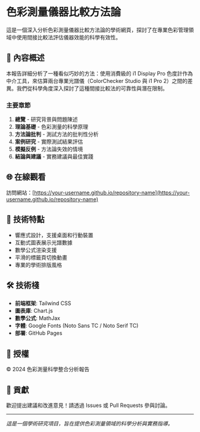 # 色彩測量儀器比較方法論

這是一個深入分析色彩測量儀器比較方法論的學術網頁，探討了在專業色彩管理領域中使用間接比較法評估儀器效能的科學有效性。

## 📖 內容概述

本報告詳細分析了一種看似巧妙的方法：使用消費級的 i1 Display Pro 色度計作為中介工具，來估算兩台專業光譜儀（ColorChecker Studio 與 i1 Pro 2）之間的差異。我們從科學角度深入探討了這種間接比較法的可靠性與潛在限制。

### 主要章節

1. **總覽** - 研究背景與問題陳述
2. **理論基礎** - 色彩測量的科學原理
3. **方法論批判** - 測試方法的批判性分析
4. **案例研究** - 實際測試結果評估
5. **模擬反例** - 方法論失效的情境
6. **結論與建議** - 實務建議與最佳實踐

## 🌐 在線觀看

訪問網站：[https://your-username.github.io/repository-name](https://your-username.github.io/repository-name)

## 🔬 技術特點

- 響應式設計，支援桌面和行動裝置
- 互動式圖表展示光譜數據
- 數學公式渲染支援
- 平滑的標籤頁切換動畫
- 專業的學術排版風格

## 🛠️ 技術棧

- **前端框架**: Tailwind CSS
- **圖表庫**: Chart.js
- **數學公式**: MathJax
- **字體**: Google Fonts (Noto Sans TC / Noto Serif TC)
- **部署**: GitHub Pages

## 📄 授權

© 2024 色彩測量科學整合分析報告

## 🤝 貢獻

歡迎提出建議和改進意見！請透過 Issues 或 Pull Requests 參與討論。

---

*這是一個學術研究項目，旨在提供色彩測量領域的科學分析與實務指導。*